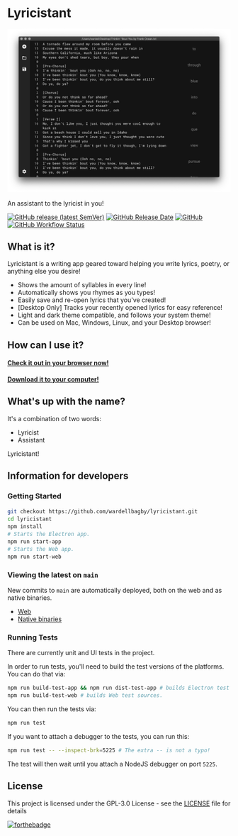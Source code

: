 # Lyricistant
![lyricistant](lyricistant.png)

An assistant to the lyricist in you!

[![GitHub release (latest SemVer)](https://img.shields.io/github/v/release/wardellbagby/lyricistant?style=for-the-badge)](https://lyricistant.app/#download)
[![GitHub Release Date](https://img.shields.io/github/release-date/wardellbagby/lyricistant?style=for-the-badge)](https://lyricistant.app/#download)
[![GitHub](https://img.shields.io/github/license/wardellbagby/lyricistant?style=for-the-badge)](https://github.com/wardellbagby/lyricistant/blob/main/LICENSE.md)
[![GitHub Workflow Status](https://img.shields.io/github/workflow/status/wardellbagby/lyricistant/Continuous%20Integration?style=for-the-badge)](https://github.com/wardellbagby/lyricistant/actions?query=workflow%3A%22Continuous+Integration%22)

## What is it?

Lyricistant is a writing app geared toward helping you write lyrics, poetry, or anything else you desire!

- Shows the amount of syllables in every line!
- Automatically shows you rhymes as you types!
- Easily save and re-open lyrics that you've created!
- [Desktop Only] Tracks your recently opened lyrics for easy reference!
- Light and dark theme compatible, and follows your system theme!
- Can be used on Mac, Windows, Linux, and your Desktop browser! 

## How can I use it?

#### [Check it out in your browser now!](https://lyricistant.app)  
#### [Download it to your computer!](https://lyricistant.app/#download)

## What's up with the name?

It's a combination of two words:

- Lyricist
- Assistant

Lyricistant!


## Information for developers
### Getting Started

```bash
git checkout https://github.com/wardellbagby/lyricistant.git
cd lyricistant
npm install
# Starts the Electron app.
npm run start-app
# Starts the Web app.
npm run start-web
```


### Viewing the latest on `main`

New commits to `main` are automatically deployed, both on the web and as native binaries.

- [Web](https://dev.lyricistant.app)  
- [Native binaries](https://github.com/wardellbagby/lyricistant/releases/tag/latest)
### Running Tests
There are currently unit and UI tests in the project.

In order to run tests, you'll need to build the test versions of the platforms. You can do that via:

```bash
npm run build-test-app && npm run dist-test-app # builds Electron test app.
npm run build-test-web # builds Web test sources.
```

You can then run the tests via:

```bash
npm run test
```

If you want to attach a debugger to the tests, you can run this:

```bash
npm run test -- --inspect-brk=5225 # The extra -- is not a typo!
```

The test will then wait until you attach a NodeJS debugger on port `5225`.

## License

This project is licensed under the GPL-3.0 License - see the [LICENSE](LICENSE.md) file for details

[![forthebadge](https://forthebadge.com/images/badges/built-with-grammas-recipe.svg)](https://forthebadge.com)

